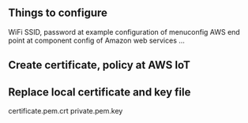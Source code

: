 ## Things to configure

WiFi SSID, password at example configuration of menuconfig
AWS end point at component config of Amazon web services ...

## Create certificate, policy at AWS IoT

## Replace local certificate and key file
certificate.pem.crt
private.pem.key
